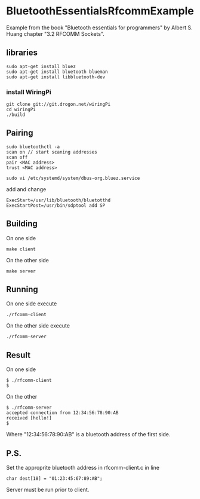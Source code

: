 # BluetoothEssentialsRfcommExample
Example from the book "Bluetooth essentials for programmers" by Albert S. Huang chapter "3.2 RFCOMM Sockets".

## libraries

```
sudo apt-get install bluez
sudo apt-get install bluetooth blueman
sudo apt-get install libbluetooth-dev
```

### install WiringPi
```
git clone git://git.drogon.net/wiringPi
cd wiringPi
./build
```

## Pairing

```
sudo bluetoothctl -a
scan on // start scaning addresses
scan off
pair <MAC address>
trust <MAC address> 
```

```
sudo vi /etc/systemd/system/dbus-org.bluez.service
```

add and change

```
ExecStart=/usr/lib/bluetooth/bluetotthd
ExecStartPost=/usr/bin/sdptool add SP
```

## Building

On one side
```
make client
```
On the other side
```
make server
```

## Running

On one side execute 
```
./rfcomm-client
```
On the other side execute 
```
./rfcomm-server
```

## Result

On one side
```
$ ./rfcomm-client
$
```
On the other
```
$ ./rfcomm-server 
accepted connection from 12:34:56:78:90:AB
received [hello!]
$
```
Where "12:34:56:78:90:AB" is a bluetooth address of the first side.

## P.S.
Set the approprite bluetooth address in rfcomm-client.c in line 
```
char dest[18] = "01:23:45:67:89:AB";
```
Server must be run prior to client.
